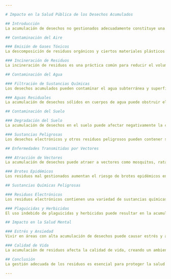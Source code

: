 ```yaml
---

# Impacto en la Salud Pública de los Desechos Acumulados

## Introducción
La acumulación de desechos no gestionados adecuadamente constituye una grave amenaza para la salud pública y el medio ambiente. La falta de una gestión eficiente de residuos puede dar lugar a la propagación de enfermedades, así como a la contaminación del aire, agua y suelo. En este artículo, exploraremos en detalle los diferentes tipos de contaminación causados por los desechos acumulados y su impacto en la salud pública.

## Contaminación del Aire

### Emisión de Gases Tóxicos
La descomposición de residuos orgánicos y ciertos materiales plásticos emite gases tóxicos como el metano, dióxido de carbono y compuestos orgánicos volátiles (COV). Estos gases no solo contribuyen al cambio climático, sino que también pueden causar serios problemas de salud en los seres humanos. El metano, por ejemplo, es un gas inodoro que en altas concentraciones puede causar asfixia. Los COV pueden causar irritación de las vías respiratorias, dolores de cabeza y, a largo plazo, pueden ser cancerígenos.

### Incineración de Residuos
La incineración de residuos es una práctica común para reducir el volumen de basura, pero puede liberar una variedad de contaminantes al aire, incluyendo dioxinas, furanos y metales pesados. Las dioxinas son compuestos extremadamente tóxicos que pueden causar cáncer, afectar al sistema inmunológico y alterar la función hormonal. La exposición a estos contaminantes es especialmente peligrosa para las poblaciones vulnerables como niños, ancianos y personas con enfermedades respiratorias.

## Contaminación del Agua

### Filtración de Sustancias Químicas
Los desechos acumulados pueden contaminar el agua subterránea y superficial a través de la filtración de sustancias químicas peligrosas. Esto afecta la calidad del agua potable y puede tener consecuencias graves para la salud humana. Las sustancias químicas, como pesticidas y metales pesados, pueden causar una variedad de enfermedades, incluyendo cáncer, enfermedades del hígado y problemas reproductivos. La contaminación del agua puede también afectar negativamente a la fauna acuática, creando un efecto dominó en los ecosistemas.

### Aguas Residuales
La acumulación de desechos sólidos en cuerpos de agua puede obstruir el flujo de agua, promoviendo el estancamiento y el crecimiento de patógenos. Estos patógenos pueden causar enfermedades transmitidas por el agua, tales como cólera, disentería y fiebre tifoidea. El contacto con agua contaminada no solo afecta a las comunidades humanas sino también a los animales que dependen de estas fuentes de agua.

## Contaminación del Suelo

### Degradación del Suelo
La acumulación de desechos en el suelo puede afectar negativamente la calidad del suelo, reduciendo su capacidad para soportar el crecimiento de plantas. Esto puede tener un impacto directo en la seguridad alimentaria y en la salud de las comunidades agrícolas, ya que los cultivos pueden absorber toxinas del suelo contaminado. Además, el suelo degradado pierde su capacidad para filtrar el agua, lo que puede agravar la contaminación de las fuentes de agua subterránea.

### Sustancias Peligrosas
Los desechos electrónicos y otros residuos peligrosos pueden contener sustancias tóxicas como el plomo, mercurio y cadmio. Estas sustancias pueden infiltrar el suelo, afectando a la flora y fauna y entrando en la cadena alimentaria humana. La exposición a estos metales pesados puede causar daños neurológicos, problemas renales y otros problemas de salud graves, especialmente en niños y mujeres embarazadas.

## Enfermedades Transmitidas por Vectores

### Atracción de Vectores
La acumulación de desechos puede atraer a vectores como mosquitos, ratas y cucarachas, que son portadores de diversas enfermedades. Los mosquitos, por ejemplo, pueden transmitir enfermedades como el dengue, la malaria y el zika. Las ratas pueden ser portadoras de leptospirosis, hantavirus y otras enfermedades infecciosas. Estos vectores encuentran en los desechos un lugar ideal para reproducirse, aumentando el riesgo de brotes epidémicos.

### Brotes Epidémicos
Los residuos mal gestionados aumentan el riesgo de brotes epidémicos en áreas densamente pobladas. La presencia de vectores y el ambiente insalubre facilitan la propagación rápida de enfermedades contagiosas, poniendo en peligro a grandes poblaciones. Las enfermedades transmitidas por vectores representan una carga significativa para los sistemas de salud pública, aumentando la morbilidad y mortalidad, especialmente en regiones con infraestructura sanitaria limitada.

## Sustancias Químicas Peligrosas

### Residuos Electrónicos
Los residuos electrónicos contienen una variedad de sustancias químicas peligrosas, incluyendo metales pesados y retardantes de llama. La exposición a estos productos químicos puede causar daños neurológicos, problemas reproductivos y cáncer en los seres humanos. La gestión inadecuada de estos residuos puede resultar en la liberación de estas sustancias en el medio ambiente, donde pueden persistir durante largos periodos de tiempo, acumulándose en los organismos vivos y afectando la salud de las comunidades.

### Plaguicidas y Herbicidas
El uso indebido de plaguicidas y herbicidas puede resultar en la acumulación de estos químicos en los residuos agrícolas. La exposición a estos productos químicos puede causar envenenamiento agudo y efectos crónicos en la salud, como problemas hormonales y cáncer. Estos productos químicos pueden infiltrarse en el suelo y el agua, afectando no solo a los trabajadores agrícolas sino también a las comunidades circundantes.

## Impacto en la Salud Mental

### Estrés y Ansiedad
Vivir en áreas con alta acumulación de desechos puede causar estrés y ansiedad entre los residentes. La presencia constante de basura y el riesgo de enfermedades pueden afectar negativamente la salud mental y el bienestar general de la comunidad. La percepción de vivir en un ambiente insalubre puede generar sentimientos de desesperanza y reducir la calidad de vida.

### Calidad de Vida
La acumulación de residuos afecta la calidad de vida, creando un ambiente insalubre y desagradable. Esto puede tener un impacto psicológico significativo, especialmente en niños y personas mayores, contribuyendo a la sensación de desesperanza y frustración. La falta de gestión adecuada de residuos puede llevar a la estigmatización de las comunidades afectadas, exacerbando las disparidades sociales y económicas.

## Conclusión
La gestión adecuada de los residuos es esencial para proteger la salud pública y el medio ambiente. La implementación de prácticas sostenibles y la educación comunitaria sobre la correcta gestión de residuos pueden ayudar a mitigar los riesgos asociados con la acumulación de desechos. Es fundamental que los gobiernos, empresas y ciudadanos trabajen juntos para desarrollar soluciones efectivas que promuevan un entorno saludable y sostenible para las generaciones futuras.

---
```

